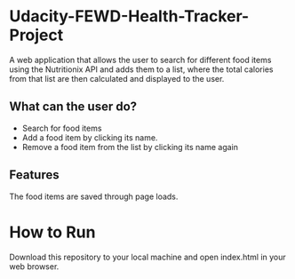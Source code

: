 # Udacity-FEWD-Health-Tracker-Project

A web application that allows the user to search for different food items using the Nutritionix API and adds them to a list, where the total calories from that list are then calculated and displayed to the user.

## What can the user do?

- Search for food items
- Add a food item by clicking its name.
- Remove a food item from the list by clicking its name again

## Features

The food items are saved through page loads.

# How to Run

Download this repository to your local machine and open index.html in your web browser.
